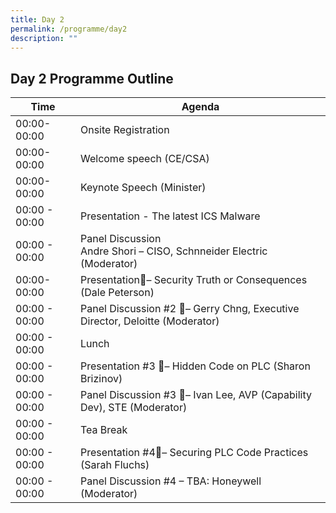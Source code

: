 ```yaml
---
title: Day 2
permalink: /programme/day2
description: ""
---
```

## Day 2 Programme Outline

| Time | Agenda                                        |
| ------- | ---------                                        |
| 00:00-<br>00:00   | Onsite Registration         |
| 00:00-<br>00:00    | Welcome speech (CE/CSA)                   |
| 00:00-<br>00:00     | Keynote Speech (Minister) |
| 00:00 - 00:00 | Presentation  - The latest ICS Malware |
| 00:00 - 00:00    | Panel Discussion<br> Andre Shori – CISO, Schnneider Electric (Moderator) |
| 00:00-<br>00:00    | Presentation– Security Truth or Consequences (Dale Peterson)  |
|00:00 - 00:00     | Panel Discussion #2 – Gerry Chng, Executive Director, Deloitte (Moderator)  |
| 00:00 - 00:00    | Lunch  |
| 00:00 - 00:00    | Presentation #3 – Hidden Code on PLC (Sharon Brizinov)  |
| 00:00 - 00:00     | Panel Discussion #3 – Ivan Lee, AVP (Capability Dev), STE (Moderator)  |
| 00:00 - 00:00    | Tea Break  |
|00:00 - 00:00     | Presentation #4– Securing PLC Code Practices (Sarah Fluchs)  |
| 00:00 - 00:00     | Panel Discussion #4 – TBA: Honeywell (Moderator) |